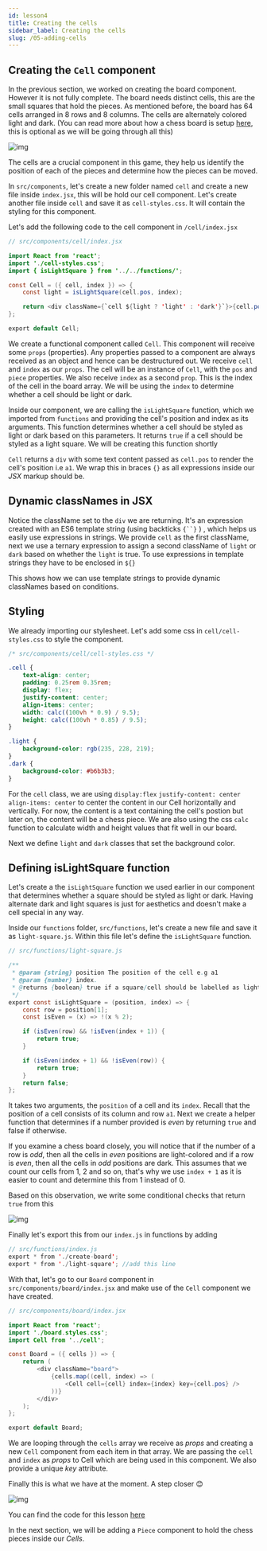 ```yaml
---
id: lesson4
title: Creating the cells
sidebar_label: Creating the cells
slug: /05-adding-cells
---
```


## Creating the `Cell` component

In the previous section, we worked on creating the board component. However it is not fully complete. The board needs distinct cells, this are the small squares that hold the pieces. As mentioned before, the board has 64 cells arranged in 8 rows and 8 columns. The cells are alternately colored light and dark. (You can read more about how a chess board is setup [here](https://docs.kde.org/trunk5/en/kdegames/knights/board.html), this is optional as we will be going through all this)

![img](../static/img/board-illustration.png)

The cells are a crucial component in this game, they help us identify the position of each of the pieces and determine how the pieces can be moved.

In `src/components`, let's create a new folder named `cell` and create a new file inside
`index.jsx`, this will be hold our cell component. Let's create another file inside `cell` and save it as `cell-styles.css`. It will contain the styling for this component.

<!-- Todo: Add folder structure -->

Let's add the following code to the cell component in `/cell/index.jsx`

```java
// src/components/cell/index.jsx

import React from 'react';
import './cell-styles.css';
import { isLightSquare } from '../../functions/';

const Cell = ({ cell, index }) => {
	const light = isLightSquare(cell.pos, index);

	return <div className={`cell ${light ? 'light' : 'dark'}`}>{cell.pos}</div>;
};

export default Cell;
```

We create a functional component called `Cell`. This component will receive some `props` (properties). Any properties passed to a component are always received as an object and hence can be destructured out. We receive `cell` and `index` as our `props`. The cell will be an instance of `Cell`, with the `pos` and `piece` properties. We also receive `index` as a second `prop`.
This is the index of the cell in the board array.
We will be using the `index` to determine whether a cell should be light or dark.

Inside our component, we are calling the `isLightSquare` function, which we imported from `functions` and providing the cell's position and index as its arguments. This function determines whether a cell should be styled as light or dark based on this parameters. It returns `true` if a cell should be styled as a light square. We will be creating this function shortly

`Cell` returns a `div` with some text content passed as `cell.pos` to render the cell's position
i.e `a1`. We wrap this in braces `{}` as all expressions inside our _JSX_ markup should be.

## Dynamic classNames in JSX

Notice the className set to the `div` we are returning. It's an expression created with an ES6 template string (using backticks ` {``} ` ) , which helps us easily use expressions in strings. We provide `cell` as the first className, next we use a ternary expression to assign a second className of `light` or `dark` based on whether the `light` is true. To use expressions in template strings they have to be enclosed in `${}`

This shows how we can use template strings to provide dynamic classNames based on conditions.

## Styling

We already importing our stylesheet. Let's add some css in `cell/cell-styles.css` to style the component.

```css
/* src/components/cell/cell-styles.css */

.cell {
	text-align: center;
	padding: 0.25rem 0.35rem;
	display: flex;
	justify-content: center;
	align-items: center;
	width: calc((100vh * 0.9) / 9.5);
	height: calc((100vh * 0.85) / 9.5);
}

.light {
	background-color: rgb(235, 228, 219);
}
.dark {
	background-color: #b6b3b3;
}
```

For the `cell` class, we are using `display:flex` `justify-content: center` `align-items: center` to center the content in our Cell horizontally and vertically. For now, the content is a text containing the cell's postion but later on, the content will be a chess piece.
We are also using the css `calc` function to calculate width and height values that fit well in our board.

Next we define `light` and `dark` classes that set the background color.

## Defining isLightSquare function

Let's create a the `isLightSquare` function we used earlier in our component that determines whether a square should be styled as light or dark. Having alternate dark and light squares is just for aesthetics and doesn't make a cell special in any way.

Inside our `functions` folder, `src/functions`, let's create a new file and save it as `light-square.js`. Within this file let's define the `isLightSquare` function.

```java
// src/functions/light-square.js

/**
 * @param {string} position The position of the cell e.g a1
 * @param {number} index.
 * @returns {boolean} true if a square/cell should be labelled as light based on its index
 */
export const isLightSquare = (position, index) => {
	const row = position[1];
	const isEven = (x) => !(x % 2);

	if (isEven(row) && !isEven(index + 1)) {
		return true;
	}

	if (isEven(index + 1) && !isEven(row)) {
		return true;
	}
	return false;
};

```

It takes two arguments, the `position` of a cell and its `index`. Recall that the position of a cell consists of its column and row `a1`.
Next we create a helper function that determines if a number provided is _even_ by returning `true` and false if otherwise.

If you examine a chess board closely, you will notice that if the number of a row is _odd_, then all the cells in _even_ positions are light-colored and if a row is _even_, then all the cells in _odd_ positions are dark. This assumes that we count our cells from 1, 2 and so on, that's why we use `index + 1` as it is easier to count and determine this from 1 instead of 0.

Based on this observation, we write some conditional checks that return `true` from this

![img](../static/img/board-illustration.png)

Finally let's export this from our `index.js` in functions by adding

```java
// src/functions/index.js
export * from './create-board';
export * from './light-square'; //add this line

```

With that, let's go to our `Board` component in `src/components/board/index.jsx` and make use of the `Cell` component we have created.

```java
// src/components/board/index.jsx

import React from 'react';
import './board.styles.css';
import Cell from '../cell';

const Board = ({ cells }) => {
	return (
		<div className="board">
			{cells.map((cell, index) => (
				<Cell cell={cell} index={index} key={cell.pos} />
			))}
		</div>
	);
};

export default Board;
```

We are looping through the `cells` array we receive as _props_ and creating a new `Cell` component from each item in that array. We are passing the `cell` and `index` as _props_ to Cell which are being used in this component. We also provide a unique _key_ attribute.

Finally this is what we have at the moment. A step closer 😊

![img](../static/img/Screenshot4.png)

You can find the code for this lesson [here](https://github.com/franknmungai/live-chess/tree/04-creating-the-cells)

In the next section, we will be adding a `Piece` component to hold the chess pieces inside our _Cells_.
